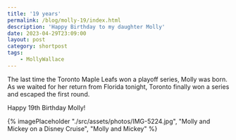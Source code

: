 ```yaml
---
title: '19 years'
permalink: /blog/molly-19/index.html
description: 'Happy Birthday to my daughter Molly'
date: 2023-04-29T23:09:00
layout: post
category: shortpost
tags:
    - MollyWallace
---
```

The last time the Toronto Maple Leafs won a playoff series, Molly was born. As we waited for her return from Florida tonight, Toronto finally won a series and escaped the first round.

Happy 19th Birthday Molly!

{% imagePlaceholder "./src/assets/photos/IMG-5224.jpg", "Molly and Mickey on a Disney Cruise", "Molly and Mickey" %}